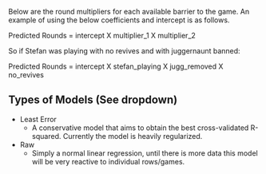 Below are the round multipliers for each available barrier to the game. An example of using the below coefficients and intercept is as follows.

Predicted Rounds = intercept X multiplier_1 X multiplier_2

So if Stefan was playing with no revives and with juggernaunt banned:

Predicted Rounds = intercept X stefan_playing X jugg_removed X no_revives

## Types of Models (See dropdown)
- Least Error
  - A conservative model that aims to obtain the best cross-validated R-squared. Currently the model is heavily regularized.
- Raw
  - Simply a normal linear regression, until there is more data this model will be very reactive to individual rows/games. 